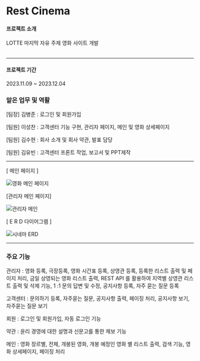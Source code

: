 # Rest Cinema


#### 프로젝트 소개
LOTTE 마지막 자유 주제 영화 사이트 개발<br><br>

***
#### 프로젝트 기간
2023.11.09 ~ 2023.12.04

### 맡은 업무 및 역활 
[팀장] 김병준 : 로그인 및 회원가입

[팀원] 이성찬 : 고객센터 기능 구현, 관리자 페이지, 메인 및 영화 상세페이지 

[팀원] 김수현 : 회사 소개 및 회사 약관, 발표 담당

[팀원] 김유빈 : 고객센터 프론트 작업, 보고서 및 PPT제작

***

[ 메인 페이지 ]

![영화 메인 페이지](https://github.com/Lee-Seongchan/Movie/assets/100086310/7883f397-1ecc-470b-b6d0-1f9fa1c5f52f)


[관리자 메인 페이지]

![관리자 메인](https://github.com/Lee-Seongchan/Movie/assets/100086310/418414b6-b794-456c-ac01-7351c6e51f10)



[ E R D 다이어그램 ] 

![시네마 ERD](https://github.com/Lee-Seongchan/Movie/assets/100086310/988f46c8-5f1e-414b-8b8b-d2f6e8da5d43)

***

### 주요 기능 

관리자 : 영화 등록, 극장등록, 영화 시간표 등록, 상영관 등록, 등록한 리스트 출력 및 페이지 처리, 금일 상영되는 영화 리스트 출력, 
         REST API 를 활용하여 지역별 상영관 리스트 출력 및 삭제 기능, 1 :1 문의 답변 및 수정, 공지사항 등록, 자주 묻는 질문 등록

고객센터 : 문의하기 등록, 자주묻는 질문, 공지사항 출력, 페이징 처리, 공지사항 보기, 자주묻는 질문 보기 

회원 : 로그인 및 회원가입, 자동 로그인 기능 

약관 : 윤리 경영에 대한 설명과 신문고를 통한 제보 기능

메인 : 영화 장르별, 전체, 개봉된 영화, 개봉 예정인 영화 별 리스트 출력, 검색 기능, 영화 상세페이지, 페이징 처리




